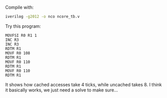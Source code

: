 Compile with: 
```bash
iverilog -g2012 -o nco ncore_tb.v
```
Try this program:
```
MOVFSI R0 R1 1
INC R3
INC R3
RDTM R1
MOVF R0 108
RDTM R1
MOVF R0 110
RDTM R1
MOVF R0 110
RDTM R1
```
It shows how cached accesses take 4 ticks, while uncached takes 8. I think it basically works, we just need a solve to make sure...
